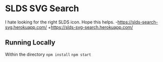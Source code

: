  # SLDS SVG Search
  I hate looking for the right SLDS icon. Hope this helps.
 -https://slds-search-svg.herokuapp.com/
 +https://slds-svg-search.herokuapp.com/

  ## Running Locally
  Within the directory
  `npm install`
  `npm start`